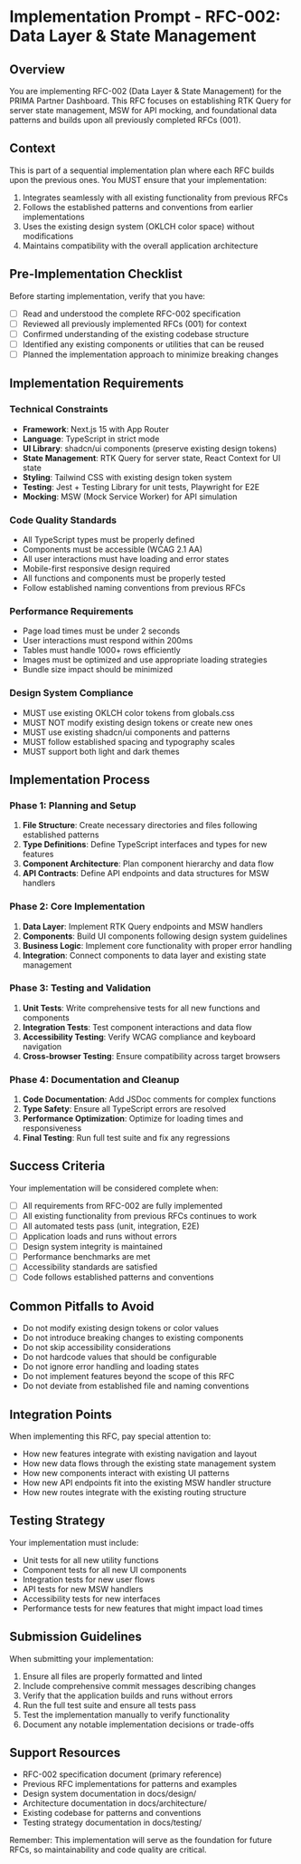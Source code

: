# Implementation Prompt - RFC-002: Data Layer & State Management

## Overview
You are implementing RFC-002 (Data Layer & State Management) for the PRIMA Partner Dashboard. This RFC focuses on establishing RTK Query for server state management, MSW for API mocking, and foundational data patterns and builds upon all previously completed RFCs (001).

## Context
This is part of a sequential implementation plan where each RFC builds upon the previous ones. You MUST ensure that your implementation:
1. Integrates seamlessly with all existing functionality from previous RFCs
2. Follows the established patterns and conventions from earlier implementations
3. Uses the existing design system (OKLCH color space) without modifications
4. Maintains compatibility with the overall application architecture

## Pre-Implementation Checklist
Before starting implementation, verify that you have:
- [ ] Read and understood the complete RFC-002 specification
- [ ] Reviewed all previously implemented RFCs (001) for context
- [ ] Confirmed understanding of the existing codebase structure
- [ ] Identified any existing components or utilities that can be reused
- [ ] Planned the implementation approach to minimize breaking changes

## Implementation Requirements

### Technical Constraints
- **Framework**: Next.js 15 with App Router
- **Language**: TypeScript in strict mode
- **UI Library**: shadcn/ui components (preserve existing design tokens)
- **State Management**: RTK Query for server state, React Context for UI state
- **Styling**: Tailwind CSS with existing design token system
- **Testing**: Jest + Testing Library for unit tests, Playwright for E2E
- **Mocking**: MSW (Mock Service Worker) for API simulation

### Code Quality Standards
- All TypeScript types must be properly defined
- Components must be accessible (WCAG 2.1 AA)
- All user interactions must have loading and error states
- Mobile-first responsive design required
- All functions and components must be properly tested
- Follow established naming conventions from previous RFCs

### Performance Requirements
- Page load times must be under 2 seconds
- User interactions must respond within 200ms
- Tables must handle 1000+ rows efficiently
- Images must be optimized and use appropriate loading strategies
- Bundle size impact should be minimized

### Design System Compliance
- MUST use existing OKLCH color tokens from globals.css
- MUST NOT modify existing design tokens or create new ones
- MUST use existing shadcn/ui components and patterns
- MUST follow established spacing and typography scales
- MUST support both light and dark themes

## Implementation Process

### Phase 1: Planning and Setup
1. **File Structure**: Create necessary directories and files following established patterns
2. **Type Definitions**: Define TypeScript interfaces and types for new features
3. **Component Architecture**: Plan component hierarchy and data flow
4. **API Contracts**: Define API endpoints and data structures for MSW handlers

### Phase 2: Core Implementation
1. **Data Layer**: Implement RTK Query endpoints and MSW handlers
2. **Components**: Build UI components following design system guidelines
3. **Business Logic**: Implement core functionality with proper error handling
4. **Integration**: Connect components to data layer and existing state management

### Phase 3: Testing and Validation
1. **Unit Tests**: Write comprehensive tests for all new functions and components
2. **Integration Tests**: Test component interactions and data flow
3. **Accessibility Testing**: Verify WCAG compliance and keyboard navigation
4. **Cross-browser Testing**: Ensure compatibility across target browsers

### Phase 4: Documentation and Cleanup
1. **Code Documentation**: Add JSDoc comments for complex functions
2. **Type Safety**: Ensure all TypeScript errors are resolved
3. **Performance Optimization**: Optimize for loading times and responsiveness
4. **Final Testing**: Run full test suite and fix any regressions

## Success Criteria
Your implementation will be considered complete when:
- [ ] All requirements from RFC-002 are fully implemented
- [ ] All existing functionality from previous RFCs continues to work
- [ ] All automated tests pass (unit, integration, E2E)
- [ ] Application loads and runs without errors
- [ ] Design system integrity is maintained
- [ ] Performance benchmarks are met
- [ ] Accessibility standards are satisfied
- [ ] Code follows established patterns and conventions

## Common Pitfalls to Avoid
- Do not modify existing design tokens or color values
- Do not introduce breaking changes to existing components
- Do not skip accessibility considerations
- Do not hardcode values that should be configurable
- Do not ignore error handling and loading states
- Do not implement features beyond the scope of this RFC
- Do not deviate from established file and naming conventions

## Integration Points
When implementing this RFC, pay special attention to:
- How new features integrate with existing navigation and layout
- How new data flows through the existing state management system
- How new components interact with existing UI patterns
- How new API endpoints fit into the existing MSW handler structure
- How new routes integrate with the existing routing structure

## Testing Strategy
Your implementation must include:
- Unit tests for all new utility functions
- Component tests for all new UI components
- Integration tests for new user flows
- API tests for new MSW handlers
- Accessibility tests for new interfaces
- Performance tests for new features that might impact load times

## Submission Guidelines
When submitting your implementation:
1. Ensure all files are properly formatted and linted
2. Include comprehensive commit messages describing changes
3. Verify that the application builds and runs without errors
4. Run the full test suite and ensure all tests pass
5. Test the implementation manually to verify functionality
6. Document any notable implementation decisions or trade-offs

## Support Resources
- RFC-002 specification document (primary reference)
- Previous RFC implementations for patterns and examples
- Design system documentation in docs/design/
- Architecture documentation in docs/architecture/
- Existing codebase for patterns and conventions
- Testing strategy documentation in docs/testing/

Remember: This implementation will serve as the foundation for future RFCs, so maintainability and code quality are critical.
